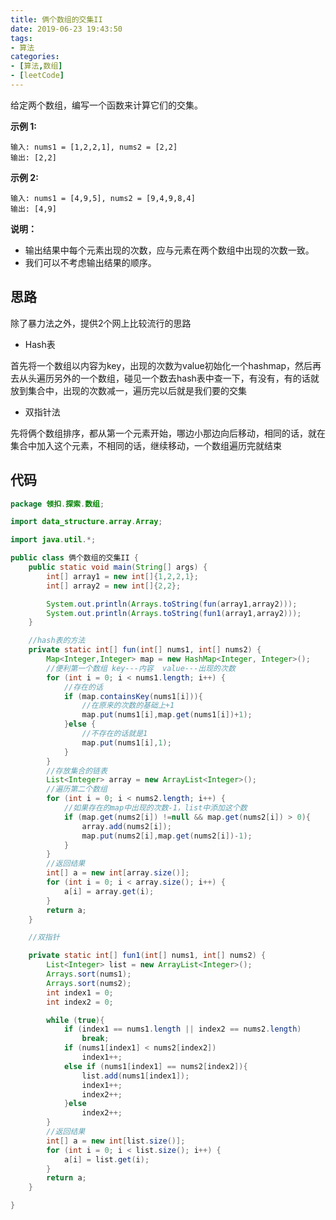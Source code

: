 ```yaml
---
title: 俩个数组的交集II
date: 2019-06-23 19:43:50
tags:
- 算法
categories: 
- [算法,数组]
- [leetCode]
---
```


给定两个数组，编写一个函数来计算它们的交集。

<!--more-->

**示例 1:**

```
输入: nums1 = [1,2,2,1], nums2 = [2,2]
输出: [2,2]
```

**示例 2:**

```
输入: nums1 = [4,9,5], nums2 = [9,4,9,8,4]
输出: [4,9]
```

**说明：**

- 输出结果中每个元素出现的次数，应与元素在两个数组中出现的次数一致。
- 我们可以不考虑输出结果的顺序。

## 思路

除了暴力法之外，提供2个网上比较流行的思路

+ Hash表

​       首先将一个数组以内容为key，出现的次数为value初始化一个hashmap，然后再去从头遍历另外的一个数组，碰见一个数去hash表中查一下，有没有，有的话就放到集合中，出现的次数减一，遍历完以后就是我们要的交集

+ 双指针法

​        先将俩个数组排序，都从第一个元素开始，哪边小那边向后移动，相同的话，就在集合中加入这个元素，不相同的话，继续移动，一个数组遍历完就结束

## 代码

```java
package 领扣.探索.数组;

import data_structure.array.Array;

import java.util.*;

public class 俩个数组的交集II {
    public static void main(String[] args) {
        int[] array1 = new int[]{1,2,2,1};
        int[] array2 = new int[]{2,2};

        System.out.println(Arrays.toString(fun(array1,array2)));
        System.out.println(Arrays.toString(fun1(array1,array2)));
    }

    //hash表的方法
    private static int[] fun(int[] nums1, int[] nums2) {
        Map<Integer,Integer> map = new HashMap<Integer, Integer>();
        //便利第一个数组 key---内容  value---出现的次数
        for (int i = 0; i < nums1.length; i++) {
            //存在的话
            if (map.containsKey(nums1[i])){
                //在原来的次数的基础上+1
                map.put(nums1[i],map.get(nums1[i])+1);
            }else {
                //不存在的话就是1
                map.put(nums1[i],1);
            }
        }
        //存放集合的链表
        List<Integer> array = new ArrayList<Integer>();
        //遍历第二个数组
        for (int i = 0; i < nums2.length; i++) {
            //如果存在的map中出现的次数-1，list中添加这个数
            if (map.get(nums2[i]) !=null && map.get(nums2[i]) > 0){
                array.add(nums2[i]);
                map.put(nums2[i],map.get(nums2[i])-1);
            }
        }
        //返回结果
        int[] a = new int[array.size()];
        for (int i = 0; i < array.size(); i++) {
            a[i] = array.get(i);
        }
        return a;
    }

    //双指针

    private static int[] fun1(int[] nums1, int[] nums2) {
        List<Integer> list = new ArrayList<Integer>();
        Arrays.sort(nums1);
        Arrays.sort(nums2);
        int index1 = 0;
        int index2 = 0;

        while (true){
            if (index1 == nums1.length || index2 == nums2.length)
                break;
            if (nums1[index1] < nums2[index2])
                index1++;
            else if (nums1[index1] == nums2[index2]){
                list.add(nums1[index1]);
                index1++;
                index2++;
            }else
                index2++;
        }
        //返回结果
        int[] a = new int[list.size()];
        for (int i = 0; i < list.size(); i++) {
            a[i] = list.get(i);
        }
        return a;
    }

}

```

